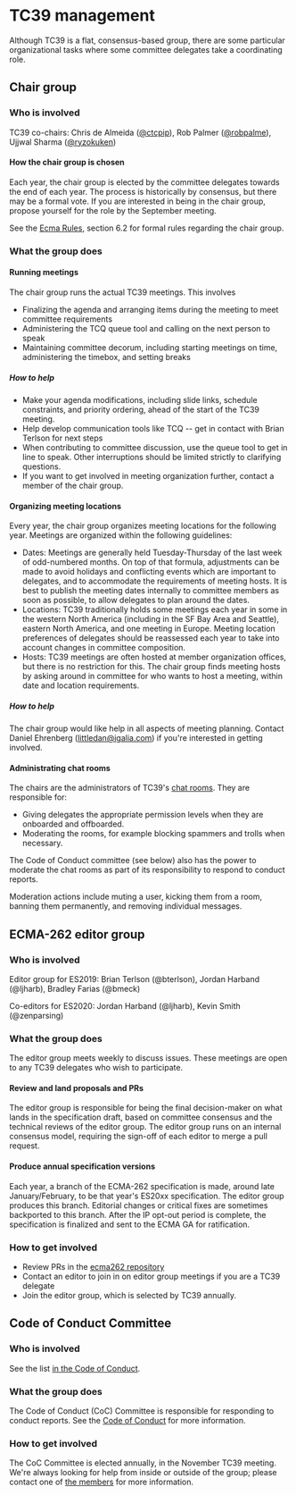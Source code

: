 # TC39 management

Although TC39 is a flat, consensus-based group, there are some particular organizational tasks where some committee delegates take a coordinating role.

## Chair group

### Who is involved

TC39 co-chairs: Chris de Almeida ([@ctcpip](https://github.com/ctcpip)), Rob Palmer ([@robpalme](https://github.com/robpalme)), Ujjwal Sharma ([@ryzokuken](https://github.com/ryzokuken))

#### How the chair group is chosen

Each year, the chair group is elected by the committee delegates towards the end of each year. The process is historically by consensus, but there may be a formal vote. If you are interested in being in the chair group, propose yourself for the role by the September meeting.

See the [Ecma Rules](https://www.ecma-international.org/memento/EcmaRules.htm), section 6.2 for formal rules regarding the chair group.

### What the group does

#### Running meetings

The chair group runs the actual TC39 meetings. This involves

- Finalizing the agenda and arranging items during the meeting to meet committee requirements
- Administering the TCQ queue tool and calling on the next person to speak
- Maintaining committee decorum, including starting meetings on time, administering the timebox, and setting breaks

##### How to help

- Make your agenda modifications, including slide links, schedule constraints, and priority ordering, ahead of the start of the TC39 meeting.
- Help develop communication tools like TCQ -- get in contact with Brian Terlson for next steps
- When contributing to committee discussion, use the queue tool to get in line to speak. Other interruptions should be limited strictly to clarifying questions.
- If you want to get involved in meeting organization further, contact a member of the chair group.

#### Organizing meeting locations

Every year, the chair group organizes meeting locations for the following year. Meetings are organized within the following guidelines:

- Dates: Meetings are generally held Tuesday-Thursday of the last week of odd-numbered months. On top of that formula, adjustments can be made to avoid holidays and conflicting events which are important to delegates, and to accommodate the requirements of meeting hosts. It is best to publish the meeting dates internally to committee members as soon as possible, to allow delegates to plan around the dates.
- Locations: TC39 traditionally holds some meetings each year in some in the western North America (including in the SF Bay Area and Seattle), eastern North America, and one meeting in Europe. Meeting location preferences of delegates should be reassessed each year to take into account changes in committee composition.
- Hosts: TC39 meetings are often hosted at member organization offices, but there is no restriction for this. The chair group finds meeting hosts by asking around in committee for who wants to host a meeting, within date and location requirements.

##### How to help

The chair group would like help in all aspects of meeting planning. Contact Daniel Ehrenberg (<littledan@igalia.com>) if you're interested in getting involved.

#### Administrating chat rooms

The chairs are the administrators of TC39's [chat rooms](./matrix-guide.md).
They are responsible for:

- Giving delegates the appropriate permission levels when they are onboarded and offboarded.
- Moderating the rooms, for example blocking spammers and trolls when necessary.

The Code of Conduct committee (see below) also has the power to moderate the chat rooms as part of its responsibility to respond to conduct reports.

Moderation actions include muting a user, kicking them from a room, banning them permanently, and removing individual messages.

## ECMA-262 editor group

### Who is involved

Editor group for ES2019: Brian Terlson (@bterlson), Jordan Harband (@ljharb), Bradley Farias (@bmeck)

Co-editors for ES2020: Jordan Harband (@ljharb), Kevin Smith (@zenparsing)

### What the group does

The editor group meets weekly to discuss issues. These meetings are open to any TC39 delegates who wish to participate.

#### Review and land proposals and PRs

The editor group is responsible for being the final decision-maker on what lands in the specification draft, based on committee consensus and the technical reviews of the editor group. The editor group runs on an internal consensus model, requiring the sign-off of each editor to merge a pull request.

#### Produce annual specification versions

Each year, a branch of the ECMA-262 specification is made, around late January/February, to be that year's ES20xx specification. The editor group produces this branch. Editorial changes or critical fixes are sometimes backported to this branch. After the IP opt-out period is complete, the specification is finalized and sent to the ECMA GA for ratification.

### How to get involved

- Review PRs in the [ecma262 repository](https://github.com/tc39/ecma262/pulls)
- Contact an editor to join in on editor group meetings if you are a TC39 delegate
- Join the editor group, which is selected by TC39 annually.

## Code of Conduct Committee

### Who is involved

See the list [in the Code of Conduct](https://tc39.es/code-of-conduct/#code-of-conduct-committee).

### What the group does

The Code of Conduct (CoC) Committee is responsible for responding to conduct reports. See the [Code of Conduct](https://tc39.es/code-of-conduct/) for more information.

### How to get involved

The CoC Committee is elected annually, in the November TC39 meeting. We're always looking for help from inside or outside of the group; please contact one of [the members](https://tc39.es/code-of-conduct/#code-of-conduct-committee) for more information.
